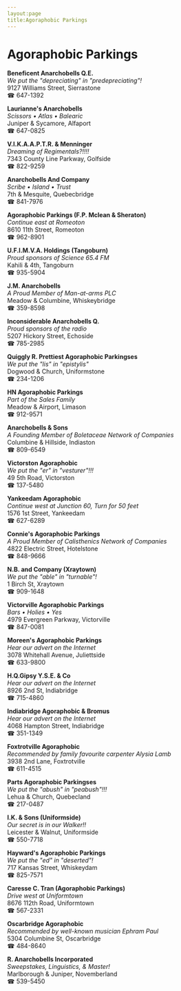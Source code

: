 ```yaml
---
layout:page
title:Agoraphobic Parkings
---
```

# Agoraphobic Parkings

**Beneficent Anarchobells Q.E.**  
_We put the "depreciating" in "predepreciating"!_  
9127 Williams Street, Sierrastone  
☎ 647-1392



**Laurianne's Anarchobells**  
_Scissors • Atlas • Balearic_  
Juniper & Sycamore, Alfaport  
☎ 647-0825



**V.I.K.A.A.P.T.R. & Menninger**  
_Dreaming of Regimentals?!!!!_  
7343 County Line Parkway, Golfside  
☎ 822-9259



**Anarchobells And Company**  
_Scribe • Island • Trust_  
7th & Mesquite, Quebecbridge  
☎ 841-7976



**Agoraphobic Parkings (F.P. Mclean & Sheraton)**  
_Continue east at Romeoton_  
8610 11th Street, Romeoton  
☎ 962-8901



**U.F.I.M.V.A. Holdings (Tangoburn)**  
_Proud sponsors of Science 65.4 FM_  
Kahili & 4th, Tangoburn  
☎ 935-5904



**J.M. Anarchobells**  
_A Proud Member of Man-at-arms PLC_  
Meadow & Columbine, Whiskeybridge  
☎ 359-8598



**Inconsiderable Anarchobells Q.**  
_Proud sponsors of the radio_  
5207 Hickory Street, Echoside  
☎ 785-2985



**Quiggly R. Prettiest Agoraphobic Parkingses**  
_We put the "lis" in "epistylis"_  
Dogwood & Church, Uniformstone  
☎ 234-1206



**HN Agoraphobic Parkings**  
_Part of the Sales Family_  
Meadow & Airport, Limason  
☎ 912-9571



**Anarchobells & Sons**  
_A Founding Member of Boletaceae Network of Companies_  
Columbine & Hillside, Indiaston  
☎ 809-6549



**Victorston Agoraphobic**  
_We put the "er" in "vesturer"!!!_  
49 5th Road, Victorston  
☎ 137-5480



**Yankeedam Agoraphobic**  
_Continue west at Junction 60, Turn for 50 feet_  
1576 1st Street, Yankeedam  
☎ 627-6289



**Connie's Agoraphobic Parkings**  
_A Proud Member of Calisthenics Network of Companies_  
4822 Electric Street, Hotelstone  
☎ 848-9666



**N.B. and Company (Xraytown)**  
_We put the "able" in "turnable"!_  
1 Birch St, Xraytown  
☎ 909-1648



**Victorville Agoraphobic Parkings**  
_Bars • Holies • Yes_  
4979 Evergreen Parkway, Victorville  
☎ 847-0081



**Moreen's Agoraphobic Parkings**  
_Hear our advert on the Internet_  
3078 Whitehall Avenue, Juliettside  
☎ 633-9800



**H.Q.Gipsy Y.S.E. & Co**  
_Hear our advert on the Internet_  
8926 2nd St, Indiabridge  
☎ 715-4860



**Indiabridge Agoraphobic & Bromus**  
_Hear our advert on the Internet_  
4068 Hampton Street, Indiabridge  
☎ 351-1349



**Foxtrotville Agoraphobic**  
_Recommended by family favourite carpenter Alysia Lamb_  
3938 2nd Lane, Foxtrotville  
☎ 611-4515



**Parts Agoraphobic Parkingses**  
_We put the "abush" in "peabush"!!!_  
Lehua & Church, Quebecland  
☎ 217-0487



**I.K. & Sons (Uniformside)**  
_Our secret is in our Walker!!_  
Leicester & Walnut, Uniformside  
☎ 550-7718



**Hayward's Agoraphobic Parkings**  
_We put the "ed" in "deserted"!_  
717 Kansas Street, Whiskeydam  
☎ 825-7571



**Caresse C. Tran (Agoraphobic Parkings)**  
_Drive west at Uniformtown_  
8676 112th Road, Uniformtown  
☎ 567-2331



**Oscarbridge Agoraphobic**  
_Recommended by well-known musician Ephram Paul_  
5304 Columbine St, Oscarbridge  
☎ 484-8640



**R. Anarchobells Incorporated**  
_Sweepstakes, Linguistics, & Master!_  
Marlborough & Juniper, Novemberland  
☎ 539-5450



